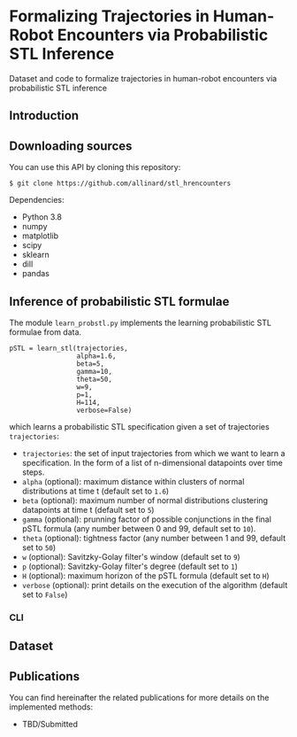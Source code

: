 # Formalizing Trajectories in Human-Robot Encounters via Probabilistic STL Inference
Dataset and code to formalize trajectories in human-robot encounters via probabilistic STL inference

## Introduction



## Downloading sources

You can use this API by cloning this repository:
```
$ git clone https://github.com/allinard/stl_hrencounters
```

Dependencies:
* Python 3.8
* numpy
* matplotlib
* scipy
* sklearn
* dill
* pandas




## Inference of probabilistic STL formulae

The module `learn_probstl.py` implements the learning probabilistic STL formulae from data.

```
pSTL = learn_stl(trajectories, 
				 alpha=1.6,
				 beta=5,
				 gamma=10,
				 theta=50,
				 w=9,
				 p=1,
				 H=114,
				 verbose=False)
```
which learns a probabilistic STL specification given a set of trajectories `trajectories`:
* `trajectories`: the set of input trajectories from which we want to learn a specification. In the form of a list of n-dimensional datapoints over time steps.
* `alpha` (optional): maximum distance within clusters of normal distributions at time t (default set to `1.6`)
* `beta` (optional): maximum number of normal distributions clustering datapoints at time t (default set to `5`)
* `gamma` (optional): prunning factor of possible conjunctions in the final pSTL formula (any number between 0 and 99, default set to `10`).
* `theta` (optional): tightness factor (any number between 1 and 99, default set to `50`)
* `w` (optional): Savitzky-Golay filter's window (default set to `9`)
* `p` (optional): Savitzky-Golay filter's degree (default set to `1`)
* `H` (optional): maximum horizon of the pSTL formula (default set to `H`)
* `verbose` (optional): print details on the execution of the algorithm (default set to `False`)




### CLI







## Dataset






## Publications

You can find hereinafter the related publications for more details on the implemented methods:
* TBD/Submitted
